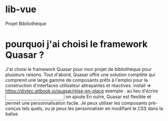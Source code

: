 # lib-vue

Projet Bibiliothèque 
# pourquoi j'ai choisi le framework Quasar ? 
J'ai choisi le framework Quasar pour mon projet de bibliothèque pour plusieurs raisons. Tout d'abord, Quasar offre une solution complète qui comprend une large gamme de composants prêts à l'emploi pour la construction d'interfaces utilisateur attrayantes et réactives.
install => https://divtec.gitbook.io/quasar/mise-en-place
exemple : au lieu  d'écrire  <input v-model="this.motCle" label="Title" color="warning" /> on ajoute       <q-input v-model="this.motCle" label="Title" color="warning" />
En outre, Quasar est flexible et permet une personnalisation facile. Je peux utiliser les composants pré-conçus tels quels, ou je peux les personnaliser en modifiant le CSS dans la balise <style>. Cela me permet d'adapter l'apparence des composants à mes besoins spécifiques et de créer une interface graphique qui correspond à mes préférences et à celles de mon projet de bibliothèque.
 # DEMO APP 
 * ajout Livre
![Description de l'image](src\assets\c1.png)
![Description de l'image](C:\Users\Mchelli\lib-vue\src\assets\c2.png)
![Description de l'image](C:\Users\Mchelli\lib-vue\src\assets\c3.png)




## Project Setup

```sh
npm install
```

### Compile and Hot-Reload for Development

```sh
npm run dev
```

### Compile and Minify for Production

```sh
npm run build
```
